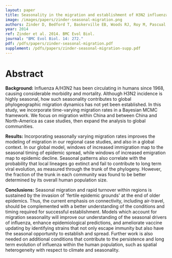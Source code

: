 ```yaml
---
layout: paper
title: Seasonality in the migration and establishment of H3N2 influenza lineages with epidemic growth and decline
image: /images/papers/zinder-seasonal-migration.png
authors: Zinder D, Bedford T, Baskerville EB, Woods RJ, Roy M, Pascual M.
year: 2014
ref: Zinder et al. 2014. BMC Evol Biol.
journal: "BMC Evol Biol. 14: 272."
pdf: /pdfs/papers/zinder-seasonal-migration.pdf
supplement: /pdfs/papers/zinder-seasonal-migration-supp.pdf
---
```


# Abstract

**Background:** Influenza A/H3N2 has been circulating in humans since 1968, causing considerable morbidity and mortality. Although H3N2 incidence is highly seasonal, how such seasonality contributes to global phylogeographic migration dynamics has not yet been established. In this study, we incorporate time-varying migration rates in a Bayesian MCMC framework. We focus on migration within China and between China and North-America as case studies, then expand the analysis to global communities.

**Results:** Incorporating seasonally varying migration rates improves the modeling of migration in our regional case studies, and also in a global context. In our global model, windows of increased immigration map to the seasonal timing of epidemic spread, while windows of increased emigration map to epidemic decline. Seasonal patterns also correlate with the probability that local lineages go extinct and fail to contribute to long term viral evolution, as measured through the trunk of the phylogeny. However, the fraction of the trunk in each community was found to be better determined by its overall human population size.

**Conclusions:** Seasonal migration and rapid turnover within regions is sustained by the invasion of 'fertile epidemic grounds' at the end of older epidemics. Thus, the current emphasis on connectivity, including air-travel, should be complemented with a better understanding of the conditions and timing required for successful establishment. Models which account for migration seasonality will improve our understanding of the seasonal drivers of influenza, enhance epidemiological predictions, and ameliorate vaccine updating by identifying strains that not only escape immunity but also have the seasonal opportunity to establish and spread. Further work is also needed on additional conditions that contribute to the persistence and long term
evolution of influenza within the human population, such as spatial heterogeneity with respect to climate and seasonality. 